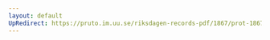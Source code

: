```yaml
---
layout: default
UpRedirect: https://pruto.im.uu.se/riksdagen-records-pdf/1867/prot-1867--ak--516/prot-1867--ak--516_001.pdf
---
```


